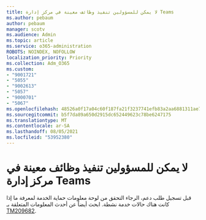 ```yaml
---
title: لا يمكن للمسؤولين تنفيذ وظائف معينة في مركز إدارة Teams
ms.author: pebaum
author: pebaum
manager: scotv
ms.audience: Admin
ms.topic: article
ms.service: o365-administration
ROBOTS: NOINDEX, NOFOLLOW
localization_priority: Priority
ms.collection: Adm_O365
ms.custom:
- "9001721"
- "5055"
- "9002613"
- "5057"
- "9000701"
- "5067"
ms.openlocfilehash: 48526a0f17a04c60f187fa21f3237741efb83a2aa6881311ae741237bed4d794
ms.sourcegitcommit: b5f7da89a650d2915dc652449623c78be6247175
ms.translationtype: MT
ms.contentlocale: ar-SA
ms.lasthandoff: 08/05/2021
ms.locfileid: "53952380"
---
```

# <a name="admins-unable-to-perform-certain-functions-in-the-teams-admin-center"></a>لا يمكن للمسؤولين تنفيذ وظائف معينة في مركز إدارة Teams

قبل تسجيل طلب دعم، الرجاء التحقق من لوحة معلومات حماية الخدمة لمعرفة ما إذا كانت هناك حالات خدمة نشطة. ابحث أيضاً عن أحدث المعلومات المتعلقة بـ [TM209682](https://admin.microsoft.com/AdminPortal/Home/#/servicehealth?eventid=TM209682).
